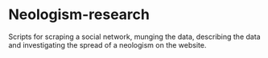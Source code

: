 # Neologism-research
Scripts for scraping a social network, munging the data, describing the data and investigating the spread of a neologism on the website.
